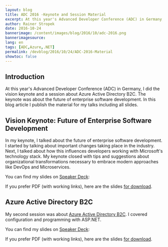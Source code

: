 ```yaml
---
layout: blog
title: ADC 2016 -Keynote and Session Material
excerpt: At this year's Advanced Developer Conference (ADC) in Germany, I did the vision keynote and a session about Azure Active Directory B2C. The keynote was about the future of enterprise software development. In this blog article I publish the material for my talks including all slides. 
author: Rainer Stropek
date: 2016-10-24
bannerimage: /content/images/blog/2016/10/adc-2016.png
bannerimagesource: 
lang: en
tags: [ADC,Azure,.NET]
permalink: /devblog/2016/10/24/ADC-2016-Material
showtoc: false
---
```



## Introduction

At this year's Advanced Developer Conference (ADC) in Germany, I did the vision keynote and a session about Azure Active Directory B2C. The keynote was about the future of enterprise software development. In this blog article I publish the material for my talks including all slides.


## Vision Keynote: Future of Enterprise Software Development

In my keynote, I talked about the future of enterprise software development. I started by talking about important changes taking place in the industry. Next, I talked about how this influences developers working with Microsoft's technology stack. My keynote closed with tips and suggestions about organizational transformations necessary to embrace modern approaches like DevOps and Microservices. 

You can find my slides on [Speaker Deck](https://speakerdeck.com/rstropek/keynote-advanced-developer-conference-2016):

<div class="videoWrapper">
    <script async class="speakerdeck-embed" data-id="12ec3fdac6cb493689be589276f845bf" data-ratio="1.77777777777778" src="//speakerdeck.com/assets/embed.js"></script>
</div>

If you prefer PDF (with working links), here are the slides [for download]({{site.baseurl}}/content/images/blog/2016/10/ADC-Keynote.pdf).


## Azure Active Directory B2C

My second session was about [Azure Active Directory B2C](https://azure.microsoft.com/en-us/documentation/services/active-directory-b2c/). I covered configuration and programming with ASP.NET.

You can find my slides on [Speaker Deck](https://speakerdeck.com/rstropek/azure-active-directory-b2c):

<div class="videoWrapper">
    <script async class="speakerdeck-embed" data-id="3c4d470322ba40328db3a2b62e516d99" data-ratio="1.77777777777778" src="//speakerdeck.com/assets/embed.js"></script>
</div>

If you prefer PDF (with working links), here are the slides [for download]({{site.baseurl}}/content/images/blog/2016/10/ADC-AAD-B2C.pdf).
